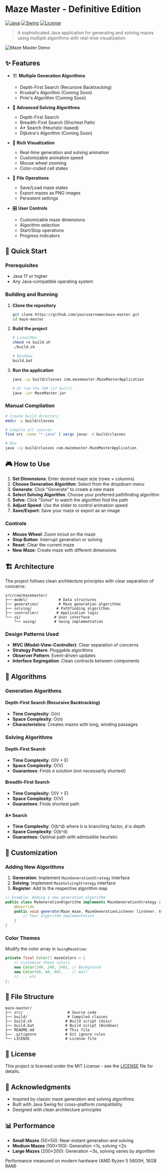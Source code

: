 # Maze Master - Definitive Edition

[![Java](https://img.shields.io/badge/Java-17+-orange.svg)](https://www.oracle.com/java/)
[![Swing](https://img.shields.io/badge/UI-Swing-blue.svg)](https://docs.oracle.com/javase/tutorial/uiswing/)
[![License](https://img.shields.io/badge/License-MIT-green.svg)](LICENSE)

> A sophisticated Java application for generating and solving mazes using multiple algorithms with real-time visualization.

![Maze Master Demo](demo.gif) <!-- Add a demo gif when ready -->

## ✨ Features

- 🏗️ **Multiple Generation Algorithms**
  - Depth-First Search (Recursive Backtracking)
  - Kruskal's Algorithm (Coming Soon)
  - Prim's Algorithm (Coming Soon)

- 🧭 **Advanced Solving Algorithms**
  - Depth-First Search
  - Breadth-First Search (Shortest Path)
  - A* Search (Heuristic-based)
  - Dijkstra's Algorithm (Coming Soon)

- 🎨 **Rich Visualization**
  - Real-time generation and solving animation
  - Customizable animation speed
  - Mouse wheel zooming
  - Color-coded cell states

- 💾 **File Operations**
  - Save/Load maze states
  - Export mazes as PNG images
  - Persistent settings

- 🎛️ **User Controls**
  - Customizable maze dimensions
  - Algorithm selection
  - Start/Stop operations
  - Progress indicators

## 🚀 Quick Start

### Prerequisites

- Java 17 or higher
- Any Java-compatible operating system

### Building and Running

1. **Clone the repository**

   ```bash
   git clone https://github.com/yourusername/maze-master.git
   cd maze-master
   ```

2. **Build the project**

   ```bash
   # Linux/Mac
   chmod +x build.sh
   ./build.sh
   
   # Windows
   build.bat
   ```

3. **Run the application**

   ```bash
   java -cp build/classes com.mazemaster.MazeMasterApplication
   
   # Or run the JAR (if built)
   java -jar MazeMaster.jar
   ```

### Manual Compilation

```bash
# Create build directory
mkdir -p build/classes

# Compile all sources
find src -name "*.java" | xargs javac -d build/classes

# Run
java -cp build/classes com.mazemaster.MazeMasterApplication
```

## 🎮 How to Use

1. **Set Dimensions**: Enter desired maze size (rows × columns)
2. **Choose Generation Algorithm**: Select from the dropdown menu
3. **Generate**: Click "Generate" to create a new maze
4. **Select Solving Algorithm**: Choose your preferred pathfinding algorithm
5. **Solve**: Click "Solve" to watch the algorithm find the path
6. **Adjust Speed**: Use the slider to control animation speed
7. **Save/Export**: Save your maze or export as an image

### Controls

- **Mouse Wheel**: Zoom in/out on the maze
- **Stop Button**: Interrupt generation or solving
- **Reset**: Clear the current maze
- **New Maze**: Create maze with different dimensions

## 🏗️ Architecture

The project follows clean architecture principles with clear separation of concerns:

```project structure
src/com/mazemaster/
├── model/              # Data structures
├── generation/         # Maze generation algorithms
├── solving/           # Pathfinding algorithms
├── controller/        # Application logic
└── ui/               # User interface
    └── swing/        # Swing implementation
```

### Design Patterns Used

- **MVC (Model-View-Controller)**: Clear separation of concerns
- **Strategy Pattern**: Pluggable algorithms
- **Observer Pattern**: Event-driven updates
- **Interface Segregation**: Clean contracts between components

## 🧮 Algorithms

### Generation Algorithms

#### Depth-First Search (Recursive Backtracking)

- **Time Complexity**: O(n)
- **Space Complexity**: O(n)
- **Characteristics**: Creates mazes with long, winding passages

### Solving Algorithms

#### Depth-First Search

- **Time Complexity**: O(V + E)
- **Space Complexity**: O(V)
- **Guarantees**: Finds *a* solution (not necessarily shortest)

#### Breadth-First Search

- **Time Complexity**: O(V + E)
- **Space Complexity**: O(V)
- **Guarantees**: Finds shortest path

#### A* Search

- **Time Complexity**: O(b^d) where b is branching factor, d is depth
- **Space Complexity**: O(b^d)
- **Guarantees**: Optimal path with admissible heuristic

## 🎨 Customization

### Adding New Algorithms

1. **Generation**: Implement `MazeGenerationStrategy` interface
2. **Solving**: Implement `MazeSolvingStrategy` interface
3. **Register**: Add to the respective algorithm map

```java
// Example: Adding a new generation algorithm
public class MyGenerationAlgorithm implements MazeGenerationStrategy {
    @Override
    public void generate(Maze maze, MazeGenerationListener listener, AtomicBoolean stopFlag) {
        // Your algorithm implementation
    }
}
```

### Color Themes

Modify the color array in `SwingMazeView`:

```java
private final Color[] mazeColors = {
    // Customize these colors
    new Color(240, 240, 240), // Background
    new Color(60, 60, 60),    // Wall
    // ... etc
};
```

## 📁 File Structure

```file structure
maze-master/
├── src/                    # Source code
├── build/                  # Compiled classes
├── build.sh               # Build script (Unix)
├── build.bat              # Build script (Windows)
├── README.md              # This file
├── .gitignore             # Git ignore rules
└── LICENSE                # License file
```

## 📄 License

This project is licensed under the MIT License - see the [LICENSE](LICENSE) file for details.

## 🙏 Acknowledgments

- Inspired by classic maze generation and solving algorithms
- Built with Java Swing for cross-platform compatibility
- Designed with clean architecture principles

## 📊 Performance

- **Small Mazes** (50×50): Near-instant generation and solving
- **Medium Mazes** (100×100): Generation <1s, solving <2s
- **Large Mazes** (200×200): Generation ~3s, solving varies by algorithm

Performance measured on modern hardware (AMD Ryzen 5 5600H, 16GB RAM)
